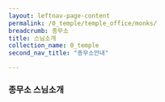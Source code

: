 ```yaml
---
layout: leftnav-page-content
permalink: /0_temple/temple_office/monks/
breadcrumb: 종무소
title: 스님소개
collection_name: 0_temple
second_nav_title: "종무소안내"

---
```


### **종무소 스님소개**

